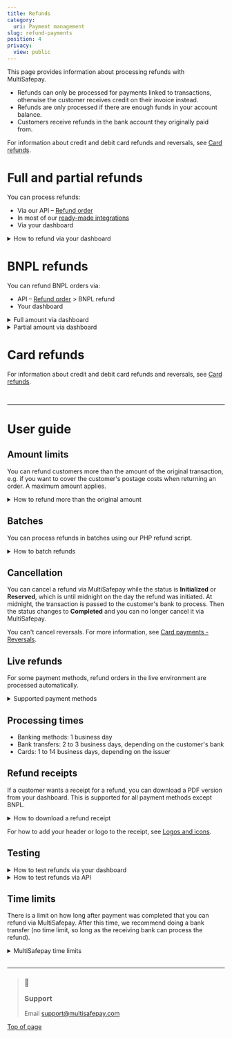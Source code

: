 ```yaml
---
title: Refunds
category:
  uri: Payment management
slug: refund-payments
position: 4
privacy:
  view: public
---
```

This page provides information about processing refunds with MultiSafepay.

* Refunds can only be processed for payments linked to transactions, otherwise the customer receives credit on their invoice instead.
* Refunds are only processed if there are enough funds in your account balance.
* Customers receive refunds in the bank account they originally paid from.

For information about credit and debit card refunds and reversals, see [Card refunds](/docs/card-refunds/).

# Full and partial refunds

You can process refunds:

* Via our API – [Refund order](/reference/refundorder/)
* In most of our [ready-made integrations](/docs/our-integrations/)
* Via your dashboard

<details id="how-to-refund-via-your-dashboard">
  <summary>How to refund via your dashboard</summary>

  <br />

  1. Sign in to your <a href="https://merchant.multisafepay.com" target="_blank">MultiSafepay dashboard</a> <i className="fa fa-external-link" style={{fontSize:'12px',color:'#8b929e'}} />.
  2. Go to **Transactions** > **Transaction overview**, and then click the relevant transaction.
  3. On the **Transaction details** page, under **Order summary**, click **Refund order**:
     * Partial refund: In the **Amount** field, enter the amount to refund.
     * Full refund: Don't change the amount.
  4. Click **Continue**, and then click **Confirm**.

  The refund becomes a new transaction, which you can find on the original **Transaction details** page under **Related transactions**.

  The status of the refund starts as **Reserved**, and changes to **Completed** at midnight.
</details>

# BNPL refunds

You can refund <Glossary>BNPL</Glossary> orders via:

* API – [Refund order](/reference/refundorder/) > BNPL refund
* Your dashboard

<details id="full-amount-via-dashboard">
  <summary>Full amount via dashboard</summary>

  <br />

  1. Sign in to your <a href="https://merchant.multisafepay.com" target="_blank">MultiSafepay dashboard</a> <i className="fa fa-external-link" style={{fontSize:'12px',color:'#8b929e'}} />.
  2. Go to **Transactions** > **Transaction overview**, and then click the relevant transaction.
  3. On the **Transaction details** page, under **Order summary**, click **Refund order** > **Refund whole order**.
  4. Add any relevant comments in the **Description** field.
  5. Click **Save changes**.\
     The <Glossary>order status</Glossary> changes to **Void**.
</details>

<details id="partial-amount-via-dashboard">
  <summary>Partial amount via dashboard</summary>

  <br />

  To refund part of the amount:

  1. Sign in to your <a href="https://merchant.multisafepay.com" target="_blank">MultiSafepay dashboard</a> <i className="fa fa-external-link" style={{fontSize:'12px',color:'#8b929e'}} />.
  2. Go to **Transactions** > **Transaction overview**, and then click the relevant transaction.
  3. On the **Transaction details** page, under **Order details**, click **Edit order**.
     * In the **Quantity** field, enter the number of units to refund.
     * In the **Name** field, enter the name of the item to refund.
     * In the **Unit price** field, enter the single unit price as a *negative* number, e.g. -10.
     * From the **Tax** list, select **None (0.0%)**.
  4. Click **Add**, and then check that the **Total** amount is correct.
  5. To display a field to enter add any relevant comments, click **Description**.
  6. Click **Save changes**.\
     A new refund transaction is generated and the <Glossary>order status</Glossary> is **Completed**.
</details>

# Card refunds

For information about credit and debit card refunds and reversals, see [Card refunds](/docs/card-refunds/).

<br />

***

# User guide

## Amount limits

You can refund customers more than the amount of the original transaction, e.g. if you want to cover the customer's postage costs when returning an order. A maximum amount applies.

<details id="how-to-refund-more-than-original-amount">
  <summary>How to refund more than the original amount</summary>

  <br />

  **Supported payment methods**

  * All banking methods, except direct debit and EPS
  * Gift cards
  * Paysafecard
  * Alipay

  **Activation**

  Email a request to [sales@multisafepay.com](mailto:sales@multisafepay.com)

  The Risk Team assesses your request. Once approved, we enable it for your account.
</details>

## Batches

You can process refunds in batches using our PHP refund script.

<details id="how-to-batch-refunds">
  <summary>How to batch refunds</summary>

  <br />

  Make sure you have a PHP interpreter installed.

  For instructions and to download, see MultiSafepay GitHub – <a href="https://github.com/MultiSafepay/refund-script" target="_blank">Refund script</a> <i className="fa fa-external-link" style={{fontSize:'12px',color:'#8b929e'}} />.

  Provide your [website API key](/docs/sites#site-id-api-key-and-security-code) and a .csv file specifying the order ID, amount, and a description of all the transactions in the batch.
</details>

## Cancellation

You can cancel a refund via MultiSafepay while the status is **Initialized** or **Reserved**, which is until midnight on the day the refund was initiated. At midnight, the transaction is passed to the customer's bank to process. Then the status changes to **Completed** and you can no longer cancel it via MultiSafepay.

You can't cancel <Glossary>reversals</Glossary>. For more information, see [Card payments - Reversals](/docs/card-payments#reversals).

## Live refunds

For some payment methods, refund orders in the live environment are processed automatically.

<details id="supported-payment-methods">
  <summary>Supported payment methods</summary>

  <br />

  Refund orders in the live environment are processed automatically for the following methods:

  * Banking methods: Bancontact (not QR), bank transfers, Belfius, CBC/KBC, direct debits, Dotpay, EPS, Giropay, iDEAL (not QR), Sofort, Trustly
  * Credit and debit cards
  * Wallets: Alipay, PayPal, WeChat Pay
</details>

## Processing times

* Banking methods: 1 business day 
* Bank transfers: 2 to 3 business days, depending on the customer's bank
* Cards: 1 to 14 business days, depending on the <Glossary>issuer</Glossary>

## Refund receipts

If a customer wants a receipt for a refund, you can download a PDF version from your dashboard. This is supported for all payment methods except <Glossary>BNPL</Glossary>.

<details id="how-to-download-refund-receipt">
  <summary>How to download a refund receipt</summary>

  <br />

  To download a refund receipt:

  1. Sign in to your <a href="https://merchant.multisafepay.com" target="_blank">MultiSafepay dashboard</a> <i className="fa fa-external-link" style={{fontSize:'12px',color:'#8b929e'}} />.
  2. Go to **Transactions** > **Transaction overview**.
  3. In the **Keyword** search box, enter "refund", and then click **Search** (or press **Enter**).
  4. Click the relevant transaction.
  5. On the **Transaction details** page, under **Transaction summary**, click the **PDF icon** next to **Payment method: Refund**\
     The receipt PDF is downloaded.
</details>

For how to add your header or logo to the receipt, see [Logos and icons](/docs/sites#logos-and-icons).

## Testing

<details id="how-to-test-refunds-via-your-dashboard">
  <summary>How to test refunds via your dashboard</summary>

  <br />

  You can process full refunds in your <a href="https://testmerchant.multisafepay.com/" target="_blank">MultiSafepay test dashboard</a> <i className="fa fa-external-link" style={{fontSize:'12px',color:'#8b929e'}} />.

  Partial refunds are not enabled by default. To enable this, email [integration@multisafepay.com](mailto:integration@multisafepay.com)

  If you refund a payment in your MultiSafepay test dashboard, the <Glossary>transaction status</Glossary> remains **reserved** or **Initialized** until the refund is manually approved, since there is no involvement with a bank.

  Follow these steps:

  1. [Create an order](/reference/createorder/).
  2. Wait until the <Glossary>transaction status</Glossary> changes to **Completed**.
  3. In your MultiSafepay test dashboard, go to **Order summary**, and then click **Refund order**.
  4. Under **Refund**, enter in the:
     * **Account holder name** field the account holder name of the account you want to refund to.
     * **Amount** field the amount to refund.
     * **IBAN** field the IBAN of the account you want to refund to.
     * **Reason/Description** field the reason for the refund.
  5. Click **Continue**.
  6. Under **Refund confirmation**, check that the description and amount are correct, and then click **Confirm**.\
     A new <Glossary>order</Glossary> is created for the refund, with status **reserved** or **Initialized**.
  7. Under **Related transactions**, select the **ID** of the refund order.
  8. Under **Order summary**, click **Accept**.
  9. In the **Add transaction comment** field, add a comment, and then click **Add**.\
     The <Glossary>order status</Glossary> changes to **Completed**.

  **Supported payment methods**

  * Banking methods: Bancontact (not QR), bank transfers, Belfius, CBC/KBC, direct debits, Dotpay, EPS, Giropay, iDEAL (not QR), Sofort, Trustly
  * Credit and debit cards
  * <Glossary>BNPL</Glossary>: in3, Klarna
  * Wallets: Alipay, PayPal, WeChat Pay
</details>

<details id="how-to-test-refunds-via-api">
  <summary>How to test refunds via API</summary>

  <br />

  1. [Create an order](/reference/createorder/).
  2. Make a [refund](/reference/refundorder/) API request.\
     A new order is created for the refund. The <Glossary>order</Glossary> status for the refund changes to **reserved** or **Initialized**.
  3. In your MultiSafepay test dashboard, go to **Related transactions**, and then select the **ID** of the refund order.
  4. Under **Order summary**, click **Accept**.
  5. In the **Add transaction comment** field, add a comment, and then click **Add**.\
     The <Glossary>order status</Glossary> changes to **Completed**.

  **Supported payment methods**

  * Banking methods: Bancontact (not QR), direct debits, EPS, Giropay, iDEAL (not QR), Sofort, Trustly
  * Credit and debit cards
  * <Glossary>BNPL</Glossary>: in3
  * Wallets: PayPal, WeChat Pay
</details>

## Time limits

There is a limit on how long after payment was completed that you can refund via MultiSafepay. After this time, we recommend doing a bank transfer (no time limit, so long as the receiving bank can process the refund).

<details id="multiSafepay-time-limits">
  <summary>MultiSafepay time limits</summary>

  <br />

  | Refund period | Payment methods                                                           |
  | ------------- | ------------------------------------------------------------------------- |
  | 60 days       | PayPal                                                                    |
  | 180 days      | All credit and debit cards, Bancontact, Paysafecard                       |
  | 365 days      | Alipay, Trustly, WeChat Pay                                               |
  | 730 days      | All <Glossary>BNPL</Glossary> methods, all banking methods except Trustly |
</details>

<br />

***

<blockquote className="callout callout_info">
    <h3 className="callout-heading false">
        <span className="callout-icon">💬</span>
        <p>Support</p>
    </h3>
    <p>Email <a href="mailto:support@multisafepay.com">support@multisafepay.com</a></p>
</blockquote>

[Top of page](#)
